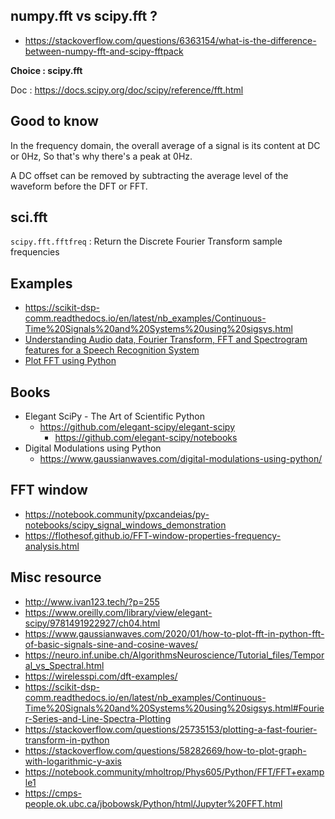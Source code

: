 numpy.fft vs scipy.fft ?
------------------------

- https://stackoverflow.com/questions/6363154/what-is-the-difference-between-numpy-fft-and-scipy-fftpack

**Choice : scipy.fft**

Doc : https://docs.scipy.org/doc/scipy/reference/fft.html

Good to know
------------

In the frequency domain, the overall average of a signal is its content at DC or 0Hz, So that's why there's a peak at 0Hz.

A DC offset can be removed by subtracting the average level of the waveform before the DFT or FFT.


sci.fft
-------

`scipy.fft.fftfreq` : Return the Discrete Fourier Transform sample frequencies


Examples
--------

- https://scikit-dsp-comm.readthedocs.io/en/latest/nb_examples/Continuous-Time%20Signals%20and%20Systems%20using%20sigsys.html
- [Understanding Audio data, Fourier Transform, FFT and Spectrogram features for a Speech Recognition System](http://www.ivan123.tech/?p=255)
- [Plot FFT using Python](https://www.gaussianwaves.com/2020/01/how-to-plot-fft-in-python-fft-of-basic-signals-sine-and-cosine-waves/)


Books
-----

- Elegant SciPy - The Art of Scientific Python
  - https://github.com/elegant-scipy/elegant-scipy
    - https://github.com/elegant-scipy/notebooks
- Digital Modulations using Python
  - https://www.gaussianwaves.com/digital-modulations-using-python/


FFT window
----------

- https://notebook.community/pxcandeias/py-notebooks/scipy_signal_windows_demonstration
- https://flothesof.github.io/FFT-window-properties-frequency-analysis.html


Misc resource
-------------

- http://www.ivan123.tech/?p=255
- https://www.oreilly.com/library/view/elegant-scipy/9781491922927/ch04.html
- https://www.gaussianwaves.com/2020/01/how-to-plot-fft-in-python-fft-of-basic-signals-sine-and-cosine-waves/
- https://neuro.inf.unibe.ch/AlgorithmsNeuroscience/Tutorial_files/Temporal_vs_Spectral.html
- https://wirelesspi.com/dft-examples/
- https://scikit-dsp-comm.readthedocs.io/en/latest/nb_examples/Continuous-Time%20Signals%20and%20Systems%20using%20sigsys.html#Fourier-Series-and-Line-Spectra-Plotting
- https://stackoverflow.com/questions/25735153/plotting-a-fast-fourier-transform-in-python
- https://stackoverflow.com/questions/58282669/how-to-plot-graph-with-logarithmic-y-axis
- https://notebook.community/mholtrop/Phys605/Python/FFT/FFT+example1
- https://cmps-people.ok.ubc.ca/jbobowsk/Python/html/Jupyter%20FFT.html

